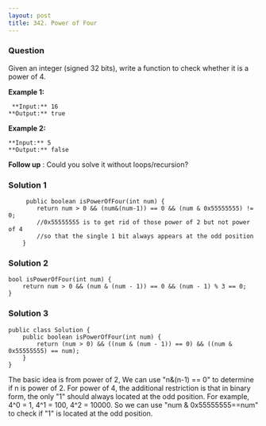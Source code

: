 ```yaml
---
layout: post
title: 342. Power of Four
---
```

### Question
Given an integer (signed 32 bits), write a function to check whether it is a
power of 4.

 **Example 1:**

    
    
     **Input:** 16
    **Output:** true
    

**Example 2:**

    
    
    **Input:** 5
    **Output:** false

 **Follow up** : Could you solve it without loops/recursion?

### Solution 1
    
    
         public boolean isPowerOfFour(int num) {
            return num > 0 && (num&(num-1)) == 0 && (num & 0x55555555) != 0;
            //0x55555555 is to get rid of those power of 2 but not power of 4
            //so that the single 1 bit always appears at the odd position 
        }


### Solution 2
    
    
    bool isPowerOfFour(int num) {
        return num > 0 && (num & (num - 1)) == 0 && (num - 1) % 3 == 0;
    }


### Solution 3
    
    
    public class Solution {
        public boolean isPowerOfFour(int num) {
            return (num > 0) && ((num & (num - 1)) == 0) && ((num & 0x55555555) == num);
        }
    }
    

The basic idea is from power of 2, We can use "n&(n-1) == 0" to determine if n
is power of 2. For power of 4, the additional restriction is that in binary
form, the only "1" should always located at the odd position. For example, 4^0
= 1, 4^1 = 100, 4^2 = 10000. So we can use "num & 0x55555555==num" to check if
"1" is located at the odd position.



